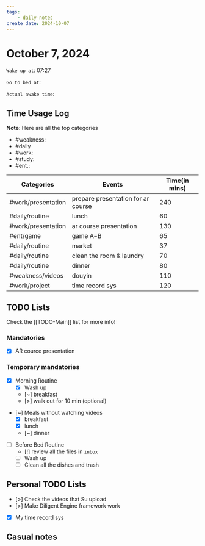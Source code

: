 ```yaml
---
tags: 
    - daily-notes
create date: 2024-10-07
---
```


# October 7, 2024

`Wake up at`: 07:27

`Go to bed at`: 

`Actual awake time`: 

## Time Usage Log

**Note**: Here are all the top categories

- #weakness: 
- #daily
- #work:
- #study:
- #ent.:

| Categories         | Events                             | Time(in mins) |
|--------------------|------------------------------------|---------------|
| #work/presentation | prepare presentation for ar course | 240           |
| #daily/routine     | lunch                              | 60            |
| #work/presentation | ar course presentation             | 130           |
| #ent/game          | game A=B                           | 65            |
| #daily/routine     | market                             | 37            |
| #daily/routine     | clean the room & laundry           | 70            |
| #daily/routine     | dinner                             | 80            |
| #weakness/videos   | douyin                             | 110           |
| #work/project      | time record sys                    | 120           |


## TODO Lists

Check the [[TODO-Main]] list for more info!

### Mandatories

- [x] AR cource presentation

### Temporary mandatories

- [x] Morning Routine 
    - [x] Wash up
    - [~] breakfast
    - [>] walk out for 10 min (optional)

- [~] Meals without watching videos
    - [x] breakfast
    - [x] lunch
    - [~] dinner

- [ ] Before Bed Routine
    - [!] review all the files in `inbox`
    - [ ] Wash up
    - [ ] Clean all the dishes and trash
    
## Personal TODO Lists

- [>] Check the videos that Su upload
- [>] Make Diligent Engine framework work
- [x] My time record sys

## Casual notes
